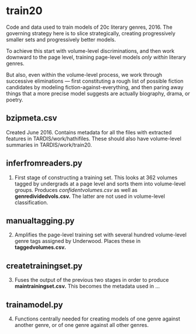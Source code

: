 train20
=======

Code and data used to train models of 20c literary genres, 2016. The governing strategy here is to slice strategically, creating progressively smaller sets and progressively better models.

To achieve this start with volume-level discriminations, and then work downward to the page level, training page-level models _only within_ literary genres.

But also, even within the volume-level process, we work through successive eliminations — first constituting a rough list of possible fiction candidates by modeling fiction-against-everything, and then paring away things that a more precise model suggests are actually biography, drama, or poetry.

bzipmeta.csv
------------
Created June 2016. Contains metadata for all the files with extracted features in TARDIS/work/hathifiles. These should also have volume-level summaries in TARDIS/work/train20.


inferfromreaders.py
-------------------
1) First stage of constructing a training set. This looks at 362 volumes tagged by undergrads at a page level and sorts them into volume-level groups. Produces *confidentvolumes.csv* as well as **genredividedvols.csv.** The latter are not used in volume-level classification.

manualtagging.py
----------------
2) Amplifies the page-level training set with several hundred volume-level genre tags assigned by Underwood. Places these in **taggedvolumes.csv.**

createtrainingset.py
--------------------
3) Fuses the output of the previous two stages in order to produce **maintrainingset.csv.** This becomes the metadata used in ...

trainamodel.py
--------------
4) Functions centrally needed for creating models of one genre against another genre, or of one genre against all other genres.

